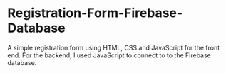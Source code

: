 # Registration-Form-Firebase-Database
A simple registration form using HTML, CSS and JavaScript for the front end. For the backend, I used JavaScript to connect to to the Firebase database. 
